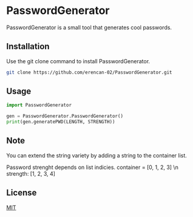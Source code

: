 # PasswordGenerator

PasswordGenerator is a small tool that generates cool passwords.

## Installation

Use the git clone command to install PasswordGenerator.

```bash
git clone https://github.com/erencan-02/PasswordGenerator.git
```

## Usage

```python
import PasswordGenerator

gen = PasswordGenerator.PasswordGenerator()
print(gen.generatePWD(LENGTH, STRENGTH))
```

## Note
You can extend the string variety by adding a string to the container list.

Password strenght depends on list indicies. 
container = [0, 1, 2, 3] \n
strength:   [1, 2, 3, 4]

## License
[MIT](https://choosealicense.com/licenses/mit/)

